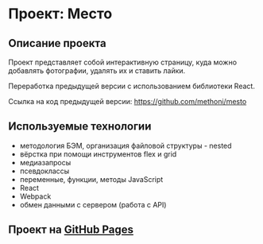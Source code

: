 # Проект: Место
## Описание проекта
Проект представляет собой интерактивную страницу, куда можно добавлять фотографии, удалять их и ставить лайки. 

Переработка предыдущей версии с использованием библиотеки React.

Ссылка на код предыдущей версии: https://github.com/methoni/mesto
## Используемые технологии
* методология БЭМ, организация файловой структуры - nested
* вёрстка при помощи инструментов flex и grid
* медиазапросы
* псевдоклассы
* переменные, функции, методы JavaScript
* React
* Webpack
* обмен данными с сервером (работа с API)
## Проект на [GitHub Pages](https://methoni.github.io/mesto-react/)
